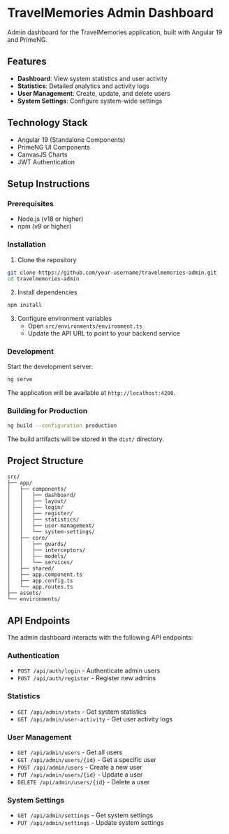 # TravelMemories Admin Dashboard

Admin dashboard for the TravelMemories application, built with Angular 19 and PrimeNG.

## Features

- **Dashboard**: View system statistics and user activity
- **Statistics**: Detailed analytics and activity logs
- **User Management**: Create, update, and delete users
- **System Settings**: Configure system-wide settings

## Technology Stack

- Angular 19 (Standalone Components)
- PrimeNG UI Components
- CanvasJS Charts
- JWT Authentication

## Setup Instructions

### Prerequisites

- Node.js (v18 or higher)
- npm (v9 or higher)

### Installation

1. Clone the repository
```bash
git clone https://github.com/your-username/travelmemories-admin.git
cd travelmemories-admin
```

2. Install dependencies
```bash
npm install
```

3. Configure environment variables
   - Open `src/environments/environment.ts`
   - Update the API URL to point to your backend service

### Development

Start the development server:
```bash
ng serve
```

The application will be available at `http://localhost:4200`.

### Building for Production

```bash
ng build --configuration production
```

The build artifacts will be stored in the `dist/` directory.

## Project Structure

```
src/
├── app/
│   ├── components/
│   │   ├── dashboard/
│   │   ├── layout/
│   │   ├── login/
│   │   ├── register/
│   │   ├── statistics/
│   │   ├── user-management/
│   │   └── system-settings/
│   ├── core/
│   │   ├── guards/
│   │   ├── interceptors/
│   │   ├── models/
│   │   └── services/
│   ├── shared/
│   ├── app.component.ts
│   ├── app.config.ts
│   └── app.routes.ts
├── assets/
└── environments/
```

## API Endpoints

The admin dashboard interacts with the following API endpoints:

### Authentication
- `POST /api/auth/login` - Authenticate admin users
- `POST /api/auth/register` - Register new admins

### Statistics
- `GET /api/admin/stats` - Get system statistics
- `GET /api/admin/user-activity` - Get user activity logs

### User Management
- `GET /api/admin/users` - Get all users
- `GET /api/admin/users/{id}` - Get a specific user
- `POST /api/admin/users` - Create a new user
- `PUT /api/admin/users/{id}` - Update a user
- `DELETE /api/admin/users/{id}` - Delete a user

### System Settings
- `GET /api/admin/settings` - Get system settings
- `PUT /api/admin/settings` - Update system settings
